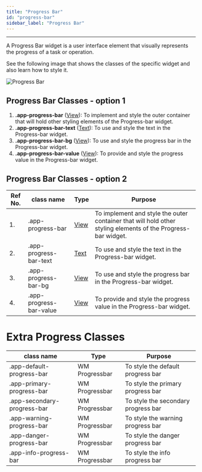 ```yaml
---
title: "Progress Bar"
id: "progress-bar"
sidebar_label: "Progress Bar"
---
```

---

A Progress Bar widget is a user interface element that visually represents the progress of a task or operation.

See the following image that shows the classes of the specific widget and also learn how to style it.

![Progress Bar](/learn/assets/react-native-styles/progress-bar.png)

## Progress Bar Classes - option 1

1. **.app-progress-bar** ([View](/learn/react-native/widgets/view)): To implement and style the outer container that will hold other styling elements of the Progress-bar widget.
2. **.app-progress-bar-text** ([Text](/learn/react-native/widgets/text)): To use and style the text in the Progress-bar widget.
3. **.app-progress-bar-bg** ([View](/learn/react-native/widgets/view)): To use and style the progress bar in the Progress-bar widget.
4. **.app-progress-bar-value** ([View](/learn/react-native/widgets/view)): To provide and style the progress value in the  Progress-bar widget.

## Progress Bar Classes - option 2

| Ref No. | class name  | Type | Purpose |
| ---- |-----------|---------|---------|
| 1. |.app-progress-bar| [View](/learn/react-native/widgets/view) | To implement and style the outer container that will hold other styling elements of the Progress-bar widget.|
| 2. |.app-progress-bar-text| [Text](/learn/react-native/widgets/text) | To use and style the text in the Progress-bar widget.|
| 3. |.app-progress-bar-bg| [View](/learn/react-native/widgets/view) | To use and style the progress bar in the Progress-bar widget.|
| 4. |.app-progress-bar-value| [View](/learn/react-native/widgets/view) | To provide and style the progress value in the  Progress-bar widget.|

# Extra Progress Classes

| class name | Type | Purpose |
|-----------|---------|---------|
|.app-default-progress-bar|WM Progressbar|To style the default progress bar |
|.app-primary-progress-bar|WM Progressbar|To style the primary progress bar |
|.app-secondary-progress-bar|WM Progressbar|To style the secondary progress bar |
|.app-warning-progress-bar|WM Progressbar|To style the warning progress bar |
|.app-danger-progress-bar|WM Progressbar|To style the danger progress bar |
|.app-info-progress-bar|WM Progressbar|To style the info progress bar |
